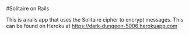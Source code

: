 #Solitaire on Rails

This is a rails app that uses the Solitaire cipher to encrypt messages.
This can be found on Heroku at https://dark-dungeon-5006.herokuapp.com
